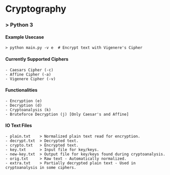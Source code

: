 # Cryptography

###  > Python 3

#### Example Usecase

    > python main.py -v e  # Encrypt text with Vigenere's Cipher

#### Currently Supported Ciphers

    - Caesars Cipher (-c)
    - Affine Cipher (-a)
    - Vigenere Cipher (-v)

#### Functionalities

    - Encryption (e)
    - Decryption (d)
    - Cryptoanalysis (k)
    - Bruteforce Decryption (j) [Only Caesar's and Affine]

#### IO Text Files

    - plain.txt    > Normalized plain text read for encryption.
    - decrypt.txt  > Decrypted text.
    - crypto.txt   > Encrypted text.
    - key.txt      > Input file for key/keys.
    - new-key.txt  > Output file for key/keys found during cryptoanalysis.
    - orig.txt     > Raw text - Automatically normalized.
    - extra.txt    > Partially decrypted plain text - Used in cryptoanalysis in some ciphers.
